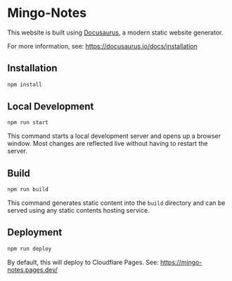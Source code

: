 # Mingo-Notes

This website is built using [Docusaurus](https://docusaurus.io/), a modern static website generator.

For more information, see: https://docusaurus.io/docs/installation

## Installation

```bash
npm install
```

## Local Development

```bash
npm run start
```

This command starts a local development server and opens up a browser window. Most changes are reflected live without having to restart the server.

## Build

```bash
npm run build
```

This command generates static content into the `build` directory and can be served using any static contents hosting service.

## Deployment

```bash
npm run deploy
```

By default, this will deploy to Cloudflare Pages. See: https://mingo-notes.pages.dev/
